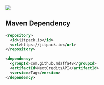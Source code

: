[![](https://jitpack.io/v/mdaffa48/NextCreditsAPI.svg)](https://jitpack.io/#mdaffa48/NextCreditsAPI)

## Maven Dependency
```xml
<repository>
  <id>jitpack.io</id>
  <url>https://jitpack.io</url>
</repository>

<dependency>
  <groupId>com.github.mdaffa48</groupId>
  <artifactId>NextCreditsAPI</artifactId>
  <version>Tag</version>
</dependency>
```
